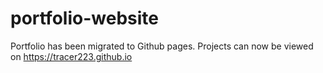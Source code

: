 # portfolio-website
Portfolio has been migrated to Github pages. Projects can now be viewed on https://tracer223.github.io
